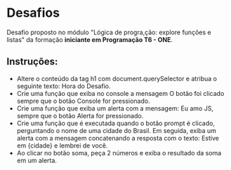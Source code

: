 # Desafios

Desafio proposto no módulo "Lógica de progra,ção: explore funções e listas" da formação **iniciante em Programação T6 - ONE**.

## Instruções:

- Altere o conteúdo da tag h1 com document.querySelector e atribua o seguinte texto: Hora do Desafio.
- Crie uma função que exiba no console a mensagem O botão foi clicado sempre que o botão Console for pressionado.
- Crie uma função que exiba um alerta com a mensagem: Eu amo JS, sempre que o botão Alerta for pressionado.
- Crie uma função que é executada quando o botão prompt é clicado, perguntando o nome de uma cidade do Brasil. Em seguida, exiba um alerta com a mensagem concatenando a resposta com o texto: Estive em {cidade} e lembrei de você.
- Ao clicar no botão soma, peça 2 números e exiba o resultado da soma em um alerta.